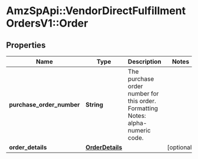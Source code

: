 # AmzSpApi::VendorDirectFulfillmentOrdersV1::Order

## Properties
Name | Type | Description | Notes
------------ | ------------- | ------------- | -------------
**purchase_order_number** | **String** | The purchase order number for this order. Formatting Notes: alpha-numeric code. | 
**order_details** | [**OrderDetails**](OrderDetails.md) |  | [optional] 

